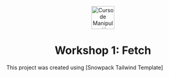 <p align="center">
  <a href="https://platzi.com/cursos/dom/" target="_blank">
    <img alt="Curso de Manipulación del DOM" src="https://static.platzi.com/media/achievements/badge-manipulacion-dom-js-68f056c0-11d4-4533-8c75-693db60d85f8.png" width="60" />
  </a>
</p>
<h1 align="center">
Workshop 1: Fetch 
</h1>


This project was created using [Snowpack Tailwind Template]